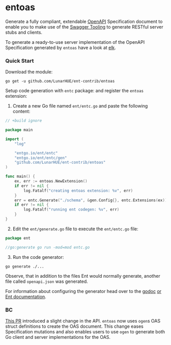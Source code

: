 # entoas

Generate a fully compliant, extendable [OpenAPI](https://spec.openapis.org/oas/v3.0.3.html)
Specification document to enable you to make use of the [Swagger Tooling](https://swagger.io/tools/) to generate RESTful
server stubs and clients.

To generate a ready-to-use server implementation of the OpenAPI Specification generated by `entoas` have a look
at [elk](https://github.com/masseelch/elk).

### Quick Start

Download the module:

```console
go get -u github.com/LunarHUE/ent-contrib/entoas
```

Setup code generation with `entc` package: and register the `entoas` extension:

1. Create a new Go file named `ent/entc.go` and paste the following content:

```go
// +build ignore

package main

import (
	"log"

	"entgo.io/ent/entc"
	"entgo.io/ent/entc/gen"
	"github.com/LunarHUE/ent-contrib/entoas"
)

func main() {
	ex, err := entoas.NewExtension()
	if err != nil {
		log.Fatalf("creating entoas extension: %v", err)
	}
	err = entc.Generate("./schema", &gen.Config{}, entc.Extensions(ex))
	if err != nil {
		log.Fatalf("running ent codegen: %v", err)
	}
}

```

2. Edit the `ent/generate.go` file to execute the `ent/entc.go` file:

```go
package ent

//go:generate go run -mod=mod entc.go

```

3. Run the code generator:

```shell
go generate ./...
```

Observe, that in addition to the files Ent would normally generate, another file called `openapi.json` was generated.

For information about configuring the generator head over to
the [godoc](https://pkg.go.dev/github.com/LunarHUE/ent-contrib/entoas) [or Ent documentation](https://entgo.io/).

### BC

[This PR](https://github.com/ent/contrib/pull/181) introduced a slight change in the API. `entoas` now uses `ogen`s OAS
struct definitions to create the OAS document. This change eases Specification mutations and also enables users to
use `ogen` to generate both Go client and server implementations for the OAS.
